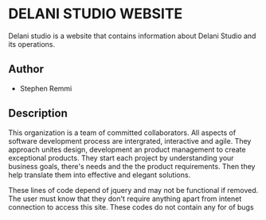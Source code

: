 # DELANI STUDIO WEBSITE
Delani studio is a website that contains information about Delani Studio and its operations.

## Author
- Stephen Remmi

## Description
This organization is a team of committed collaborators. All aspects of software development process are intergrated, interactive and agile.
They approach unites design, development an product management to create exceptional products.
They start each project by understanding your business goals, there's needs and the the product requirements.
Then they help translate them into effective and elegant solutions.

These lines of code depend of jquery and may not be functional if removed. The user must know that they don't require anything apart from intenet connection to access this site.
These codes do not contain any for of bugs
